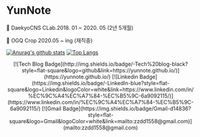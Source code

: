 # YunNote

📌 DaekyoCNS CLab.2018. 01 ~ 2020. 05 (2년 5개월)

📌 OGQ Crop 2020.05 ~ ing (재직중)



[![Anurag's github stats](https://github-readme-stats.vercel.app/api?username=YunNote&show_icons=true&theme=cobalt)](https://github.com/anuraghazra/github-readme-stats)
[![Top Langs](https://github-readme-stats.vercel.app/api/top-langs/?username=YunNote&layout=compact)](https://github.com/anuraghazra/github-readme-stats)

<div align=center>
[![Tech Blog Badge](http://img.shields.io/badge/-Tech%20blog-black?style=flat-square&logo=github&link=https://yunnote.github.io/)](https://yunnote.github.io/)  
[![Linkedin Badge](https://img.shields.io/badge/-LinkedIn-blue?style=flat-square&logo=Linkedin&logoColor=white&link=https://www.linkedin.com/in/%EC%9C%A4%EC%A7%84-%EC%B5%9C-6a9092115/)]
(https://www.linkedin.com/in/%EC%9C%A4%EC%A7%84-%EC%B5%9C-6a9092115/)  
[![Gmail Badge](https://img.shields.io/badge/Gmail-d14836?style=flat-square&logo=Gmail&logoColor=white&link=mailto:zzdd1558@gmail.com)]
(mailto:zzdd1558@gmail.com)
</div>
